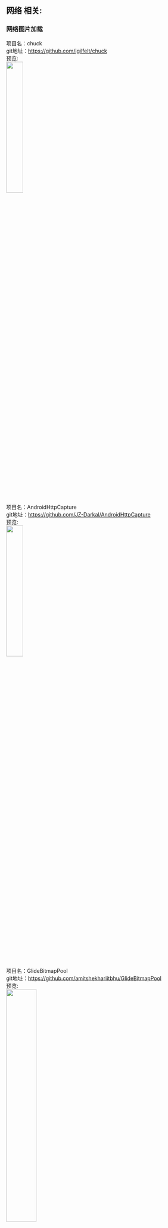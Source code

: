 ## 网络 相关:<br>







### 网络图片加载 <br>







项目名：chuck<br>
git地址：https://github.com/jgilfelt/chuck<br>
预览:<br>
<img src="https://github.com/jgilfelt/chuck/raw/master/assets/chuck.gif" width="30%"/>

项目名：AndroidHttpCapture<br>
git地址：https://github.com/JZ-Darkal/AndroidHttpCapture<br>
预览:<br>
<img src="https://camo.githubusercontent.com/de9a8164ae568b36825852bf924b7485c3e9eea2/68747470733a2f2f7777772e6461726b616c2e636e2f696d67642e7068703f7372633d2f323031362f30392f576563686174494d4737372e6a7065672677696474683d333530" width="30%"/>

项目名：GlideBitmapPool<br>
git地址：https://github.com/amitshekhariitbhu/GlideBitmapPool<br>
预览:<br>
<img src="https://raw.githubusercontent.com/amitshekhariitbhu/GlideBitmapPool/master/assets/gcsamplelog.png" width="40%"/>

项目名：glide<br>
git地址：https://github.com/bumptech/glide<br>
预览:<br>
<img src="https://github.com/bumptech/glide/raw/master/static/glide_logo.png" width="30%" />

项目名：picasso<br>
git地址：https://github.com/square/picasso<br>
预览:<br>
<img src="https://github.com/square/picasso/raw/master/website/static/sample.png" width="30%" />

项目名：picasso-transformations<br>
git地址：https://github.com/wasabeef/picasso-transformations<br>
解释：<br>
An Android transformation library providing a variety of image transformations for Picasso<br>
预览:<br>
<img src="https://github.com/wasabeef/picasso-transformations/raw/master/art/demo.gif" width="30%" />

项目名：glide-transformations<br>
git地址：https://github.com/wasabeef/glide-transformations<br>
解释：<br>
An Android transformation library providing a variety of image transformations for Glide<br>
预览:<br>
<img src="https://github.com/wasabeef/glide-transformations/raw/master/art/demo.gif" width="30%" />









### 网络请求<br>



项目名：XHttp2<br>
git地址：https://github.com/xuexiangjys/XHttp2<br>
预览:<br>
<img src="https://github.com/xuexiangjys/XHttp2/raw/master/img/demo.gif" width="30%"/>

项目名：chuck<br>
git地址：https://github.com/jgilfelt/chuck<br>
预览:<br>
<img src="https://github.com/jgilfelt/chuck/raw/master/assets/chuck.gif" width="30%"/>


项目名：update<br>
git地址：https://github.com/czy1121/update<br>
预览:<br>
<img src="https://github.com/czy1121/update/raw/master/screenshot1.png" width="30%" /><br>
解释：<br>
清晰灵活简单易用的应用更新库<br>

项目名：OkLog<br>
git地址：https://github.com/simonpercic/OkLog<br>
预览:<br>
<img src="https://raw.githubusercontent.com/simonpercic/OkLog/develop/art/oklog.gif" width="30%" /><br>
解释：<br>
Response logging interceptor for OkHttp. Logs a url link with url-encoded response for every OkHttp call. https://medium.com/@simonpercic/effortless-network-response-logging-on-android-cedf0ebbdae1<br>

项目名：Android-Download-Manager-Pro<br>
git地址：https://github.com/majidgolshadi/Android-Download-Manager-Pro<br>
预览:<br>
<img src="https://github.com/majidgolshadi/Android-Download-Manager-Pro/raw/master/docs/images/states.jpg" width="30%" />
解释：<br>
Android/Java download manager library help you to download files in parallel mechanism in some chunks<br>

项目名：android-async-http<br>
git地址：https://github.com/loopj/android-async-http<br>
解释：<br>
An Asynchronous HTTP Library for Android http://loopj.com/android-async-http/<br>

项目名：socket.io-client-java<br>
git地址：https://github.com/socketio/socket.io-client-java<br>
解释：<br>
Full-featured Socket.IO Client Library for Java, which is compatible with Socket.IO v1.0 and later<br>

项目名：Novate<br>
git地址：https://github.com/NeglectedByBoss/Novate<br>
解释：<br>
A safety client by Https for android, (Android线程安全http请求库)<br>




项目名：FileDownloader<br>
git地址：https://github.com/lingochamp/FileDownloader<br>
解释：<br>
Multitask、Breakpoint-resume、High-concurrency、Simple to use、Single/NotSingle-process<br>
预览:<br>
<img src="https://github.com/lingochamp/FileDownloader/raw/master/art/parallel_tasks_demo.gif" width="30%" />




项目名：Thunder<br>
git地址：https://github.com/qiugang/Thunder<br>
解释:<br>
OkHttp with UIThread and lifecycle safety callback<br>


项目名：MultiType<br>
git地址：https://github.com/drakeet/MultiType<br>
解释:<br>
A great Android library to retrofit multiple item view types<br>
预览:<br>
<img src="https://github.com/drakeet/MultiType/raw/master/art/screenshot-bilibili.png" width="30%" /><br>

项目名：Fast-Android-Networking<br>
git地址：https://github.com/amitshekhariitbhu/Fast-Android-Networking<br>
解释:<br>
A Complete Fast Android Networking Library that also support HTTP/2 <br>
预览:<br>
<img src="https://raw.githubusercontent.com/amitshekhariitbhu/Fast-Android-Networking/master/assets/androidnetworking.png" width="30%" />

项目名：okhttp-idling-resource<br>
git地址：https://github.com/JakeWharton/okhttp-idling-resource<br>
解释:<br>
An Espresso IdlingResource for OkHttp <br>

项目名：KakaCache-RxJava<br>
git地址：https://github.com/LittleFriendsGroup/KakaCache-RxJava<br>
解释:<br>
Android中网络请求及图片加载的缓存处理框架<br>

项目名：OkCacheControl<br>
git地址：https://github.com/ncornette/OkCacheControl<br>
解释:<br>
Helper class to configure cache behaviour of OkHttp client and Retrofit <br>

项目名：SaveVolley<br>
git地址：https://github.com/CaMnter/SaveVolley<br>
解释:<br>
Save volley from anything, By Agera to save. Thus, derived the AgeraVolley . (｡>﹏<｡) <br>

项目名：NoHttp<br>
git地址：https://github.com/yanzhenjie/NoHttp<br>
解释:<br>
NoHttp是专门做Android网络请求与下载的框架 <br>

项目名：KakaCache<br>
git地址：https://github.com/LittleFriendsGroup/KakaCache<br>
预览:<br>
无 <br>

项目名：okhttp<br>
git地址：https://github.com/square/okhttp<br>
预览:<br>
无 <br>

项目名：okhttp-OkGo<br>
git地址：https://github.com/jeasonlzy/okhttp-OkGo<br>
预览:<br>
<img src="https://github.com/jeasonlzy/Screenshots/raw/master/okgo/demo8.gif" width="30%" />



项目名：MultiThreadDownload<br>
git地址：https://github.com/Aspsine/MultiThreadDownload<br>
预览:<br>
<img src="https://github.com/Aspsine/MultiThreadDownload/raw/master/art/pic1.png" width="30%" />

项目名：RetrofitRxCache<br>
git地址：https://github.com/cpoopc/RetrofitRxCache<br>
解释:<br>
trans normal Observable into Observable with cache,support retrofit<br>

项目名：YoutubeDown<br>
git地址：https://github.com/dodola/YoutubeDown<br>
预览:<br>
<img src="https://github.com/dodola/YoutubeDown/raw/master/imgs/img1.png" width="30%" />


